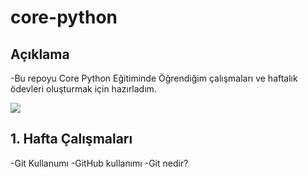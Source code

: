 # core-python

## Açıklama
-Bu repoyu Core Python Eğitiminde Öğrendiğim çalışmaları ve haftalık ödevleri oluşturmak için hazırladım.

<img src= "https://www.google.com/url?sa=i&url=https%3A%2F%2Fyetkingencler.com%2F&psig=AOvVaw2l-F_QlNgUH2DTbiUOg6mE&ust=1716578534025000&source=images&cd=vfe&opi=89978449&ved=0CBIQjRxqFwoTCMCFzL-_pIYDFQAAAAAdAAAAABAO">

## 1. Hafta Çalışmaları
-Git Kullanumı
-GitHub kullanımı
-Git nedir?
